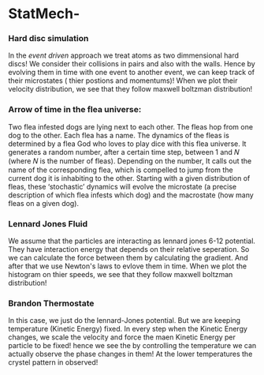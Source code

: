 # StatMech-

### Hard disc simulation
In the _event driven_ approach we treat atoms as two dimmensional hard discs! We consider their collisions in pairs and also with the walls. Hence by evolving them in time with one event to another event, we can keep track of their microstates ( thier postions and momentums)! When we plot their velocity distribution, we see that they follow maxwell boltzman distribution!

### Arrow of time in the flea universe:
Two flea infested dogs are lying next to each other. The fleas hop from one dog to the other. Each flea has a name. The dynamics of the fleas is determined by a flea God who loves to play dice with this flea universe. It generates a random number, after a certain time step, between  1  and  𝑁  (where  𝑁  is the number of fleas). Depending on the number, It calls out the name of the corresponding flea, which is compelled to jump from the current dog it is inhabiting to the other. Starting with a given distribution of fleas, these ‘stochastic’ dynamics will evolve the microstate (a precise description of which flea infests which dog) and the macrostate (how many fleas on a given dog).

### Lennard Jones Fluid
We assume that the particles are interacting as lennard jones 6-12 potential. They have interaction energy that depends on their relative seperation. So we can calculate the force between them by calculating the gradient. And after that we use Newton's laws to evlove them in time. When we plot the histogram on thier speeds, we see that they follow maxwell boltzman distribution!

### Brandon Thermostate
In this case, we just do the lennard-Jones potential. But we are keeping temperature (Kinetic Energy) fixed. In every step when the Kinetic Energy changes, we scale the velocity and force the maen Kinetic Energy per particle to be fixed! hence we see the by controlling the temperature we can actually observe the phase changes in them! At the lower temperatures the crystel pattern in observed!
[](https://drive.google.com/file/d/1igC33nifqKdlBNhNm3RgYtRgJei5KHg5/view?usp=sharing)
